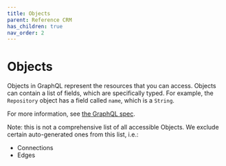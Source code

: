 ```yaml
---
title: Objects
parent: Reference CRM
has_children: true
nav_order: 2
---
```


# Objects

Objects in GraphQL represent the resources that you can access. Objects can contain a list of fields, which are specifically typed. For example, the `Repository` object has a field called `name`, which is a `String`.

For more information, see [the GraphQL spec](https://facebook.github.io/graphql/#sec-Objects).

Note: this is not a comprehensive list of all accessible Objects. We exclude certain auto-generated ones from this list, i.e.:

- Connections
- Edges

